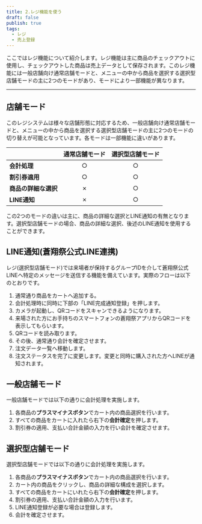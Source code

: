 ```yaml
---
title: 2.レジ機能を使う
draft: false
publish: true
tags:
  - レジ
  - 売上登録
---
```

ここではレジ機能について紹介します。レジ機能は主に商品のチェックアウトに使用し、チェックアウトした商品は売上データとして保存されます。このレジ機能には一般店舗向け通常店舗モードと、メニューの中から商品を選択する選択型店舗モードの主に2つのモードがあり、モードにより一部機能が異なります。

---
## 店舗モード
このレジシステムは様々な店舗形態に対応するため、一般店舗向け通常店舗モードと、メニューの中から商品を選択する選択型店舗モードの主に2つのモードの切り替えが可能となっています。各モードは一部機能に違いがあります。

|              | 通常店舗モード            | 選択型店舗モード           |
| ------------ | ------------------ | ------------------ |
| **会計処理**     | <center>○</center> | <center>○</center> |
| **割引券適用**    | <center>○</center> | <center>○</center> |
| **商品の詳細な選択** | <center>✗</center> | <center>○</center> |
| **LINE通知**   | <center>✗</center> | <center>○</center> |

この2つのモードの違いは主に、商品の詳細な選択とLINE通知の有無となります。選択型店舗モードの場合、商品の詳細な選択、後述のLINE通知を使用することができます。
## LINE通知(蒼翔祭公式LINE連携)
レジ(選択型店舗モード)では来場者が保持するグループIDを介して蒼翔祭公式LINEへ特定のメッセージを送信する機能を備えています。実際のフローは以下のとおりです。
1. 通常通り商品をカートへ追加する。
2. 会計処理時に同時に下部の「LINE完成通知登録」を押します。
3. カメラが起動し、QRコードをスキャンできるようになります。
4. 来場された方にお手持ちのスマートフォンの蒼翔祭アプリからQRコードを表示してもらいます。
5. QRコードを読み取ります。
6. その後、通常通り会計を確定させます。
7. 注文データ一覧へ移動します。
8. 注文ステータスを完了に変更します。変更と同時に購入された方へLINEが通知されます。
## 一般店舗モード
一般店舗モードでは以下の通りに会計処理を実施します。
1. 各商品の**プラスマイナスボタン**でカート内の商品選択を行います。
2. すべての商品をカートに入れたら右下の**会計確定**を押します。
3. 割引券の適用、支払い合計金額の入力を行い会計を確定させます。
## 選択型店舗モード
選択型店舗モードでは以下の通りに会計処理を実施します。
1. 各商品の**プラスマイナスボタン**でカート内の商品選択を行います。
2. カート内の商品をクリックし、商品の詳細な構成を選択します。
3. すべての商品をカートにいれたら右下の**会計確定**を押します。
4. 割引券の適用、支払い合計金額の入力を行います。
5. LINE通知登録が必要な場合は登録します。
6. 会計を確定させます。